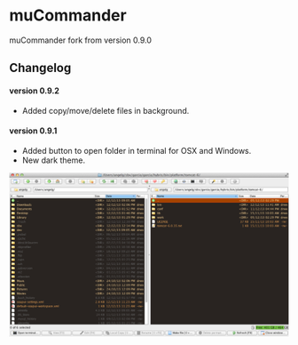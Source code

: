 muCommander
===========

muCommander fork from version 0.9.0

## Changelog
#### version 0.9.2
- Added copy/move/delete files in background.

#### version 0.9.1
- Added button to open folder in terminal for OSX and Windows.
- New dark theme.

![Image](muCommander2013-12-12.png?raw=true)


